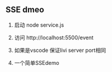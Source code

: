 ## SSE dmeo
 
1. 启动
node service.js

2. 访问
http://localhost:5500/event

3. 如果是vscode 保证livi server port相同
4. 一个简单SSEdemo
